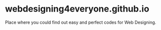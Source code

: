 # webdesigning4everyone.github.io
Place where you could find out easy and perfect codes for Web Designing.
